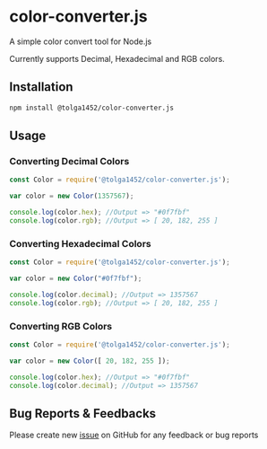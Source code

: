 # color-converter.js
A simple color convert tool for Node.js

Currently supports Decimal, Hexadecimal and RGB colors.

## Installation

```bash
npm install @tolga1452/color-converter.js
```

## Usage

### Converting Decimal Colors

```js
const Color = require('@tolga1452/color-converter.js');

var color = new Color(1357567);

console.log(color.hex); //Output => "#0f7fbf"
console.log(color.rgb); //Output => [ 20, 182, 255 ]
```

### Converting Hexadecimal Colors

```js
const Color = require('@tolga1452/color-converter.js');

var color = new Color("#0f7fbf");

console.log(color.decimal); //Output => 1357567
console.log(color.rgb); //Output => [ 20, 182, 255 ]
```

### Converting RGB Colors

```js
const Color = require('@tolga1452/color-converter.js');

var color = new Color([ 20, 182, 255 ]);

console.log(color.hex); //Output => "#0f7fbf"
console.log(color.decimal); //Output => 1357567
```

## Bug Reports & Feedbacks

Please create new [issue](https://github.com/Tolga1452/color-converter.js/issues/new) on GitHub for any feedback or bug reports
